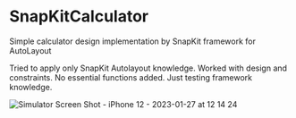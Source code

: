 # SnapKitCalculator
Simple calculator design implementation by SnapKit framework for AutoLayout

Tried to apply only SnapKit Autolayout knowledge. Worked with design and constraints. No essential functions added. Just testing framework knowledge.

![Simulator Screen Shot - iPhone 12 - 2023-01-27 at 12 14 24](https://user-images.githubusercontent.com/63705344/215021554-fca839b0-d2d8-4522-93f6-1e07cfc7c2ba.png)
